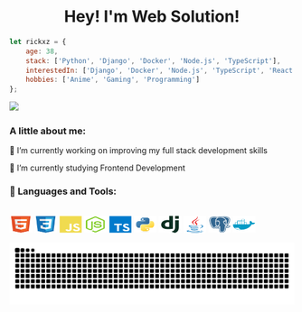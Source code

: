 <h1 align="center">Hey! I'm Web Solution!</h1>

```javascript
let rickxz = {
    age: 38,
    stack: ['Python', 'Django', 'Docker', 'Node.js', 'TypeScript'],
    interestedIn: ['Django', 'Docker', 'Node.js', 'TypeScript', 'React'],
    hobbies: ['Anime', 'Gaming', 'Programming']
};
```
<a href="https://discord.com/users/460202662453837841" target="_blank"><img src="https://img.shields.io/badge/Discord-7289DA?style=for-the-badge&logo=discord&logoColor=white"></a>

<h3>A little about me:</h3>

<p align="left">
    🔭 I’m currently working on improving my full stack development skills
</p>

<p align="left">
    🌱 I’m currently studying Frontend Development
</p>

<h3>🚀 Languages and Tools:</h3>

<div style="display: inline_block"><br>
  <img align="center" alt="HTML5" height="30" width="40" src="https://raw.githubusercontent.com/devicons/devicon/master/icons/html5/html5-original.svg">
  <img align="center" alt="CSS3" height="30" width="40" src="https://raw.githubusercontent.com/devicons/devicon/master/icons/css3/css3-original.svg">
  <img align="center" alt="JavaScript" height="30" width="40" src="https://raw.githubusercontent.com/devicons/devicon/master/icons/javascript/javascript-plain.svg">
  <img align="center" alt="NodeJS" height="30" width="40" src="https://raw.githubusercontent.com/devicons/devicon/master/icons/nodejs/nodejs-plain.svg">
  <img align="center" alt="TypeScript" height="30" width="40" src="https://raw.githubusercontent.com/devicons/devicon/master/icons/typescript/typescript-plain.svg">
  <img align="center" alt="Python" height="30" width="40" src="https://raw.githubusercontent.com/devicons/devicon/master/icons/python/python-original.svg">
  <img align="center" alt="Django" height="30" width="40" src="https://raw.githubusercontent.com/devicons/devicon/master/icons/django/django-plain.svg">
  <img align="center" alt="Java" height="30" width="40" src="https://raw.githubusercontent.com/devicons/devicon/master/icons/java/java-original.svg">
  <img align="center" alt="PostreSQL" height="30" width="40" src="https://raw.githubusercontent.com/devicons/devicon/master/icons/postgresql/postgresql-plain.svg">
  <img align="center" alt="Docker" height="30" width="40" src="https://raw.githubusercontent.com/devicons/devicon/master/icons/docker/docker-plain.svg">
</div>

<br>

<picture>
  <source media="(prefers-color-scheme: dark)" srcset="https://raw.githubusercontent.com/rickxz/rickxz/output/github-contribution-grid-snake-dark.svg" />
  <source media="(prefers-color-scheme: light)" srcset="https://raw.githubusercontent.com/rickxz/rickxz/output/github-contribution-grid-snake.svg" />
  <img alt="github-snake" src="https://raw.githubusercontent.com/rickxz/rickxz/output/github-contribution-grid-snake.svg" />
</picture>
